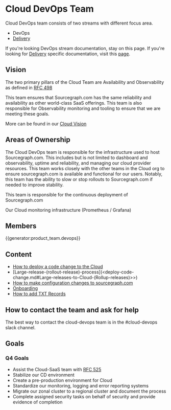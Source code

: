# Cloud DevOps Team

Cloud DevOps team consists of two streams with different focus area.

- DevOps
- [Delivery]

If you're looking DevOps stream documentation, stay on this page.
If you're looking for [Delivery] specific documentation, visit this [page](../delivery/index.md).

## Vision

The two primary pillars of the Cloud Team are Availability and Observability as defined in [RFC 498](https://docs.google.com/document/d/1FOuWZk6wdL7vOA09pb8ILyBYuQ8tEe5saAxebjKduBw/edit#heading=h.trqab8y0kufp)

This team ensures that Sourcegraph.com has the same reliability and availability as other world-class SaaS offerings.
This team is also responsible for Observability monitoring and tooling to ensure that we are meeting these goals.

More can be found in our [Cloud Vision](../index.md#vision)

## Areas of Ownership

The Cloud DevOps team is responsible for the infrastructure used to host Sourcegraph.com. This includes but is not limited to dashboard and observability, uptime and reliability, and managing our cloud provider resources.
This team works closely with the other teams in the Cloud org to ensure sourcegraph.com is available and functional for our users.
Notably, this team has the ability to slow or stop rollouts to Sourcegraph.com if needed to improve stability.

This team is responsible for the continuous deployment of Sourcegraph.com

Our Cloud monitoring infrastructure (Prometheus / Grafana)

## Members

{{generator:product_team.devops}}

## Content

- [How to deploy a code change to the Cloud](deploy-code-change.md)
- [Large-release-(rollout-release)-process](<deploy-code-change.md#Large-releases-to-Cloud-(Rollup-releases)>>)
- [How to make configuration changes to sourcegraph.com](update_sg_website_config.md)
- [Onboarding](onboarding.md)
- [How to add TXT Records](txt_dns.md)

## How to contact the team and ask for help

The best way to contact the cloud-devops team is in the #cloud-devops slack channel.

## Goals

### Q4 Goals

- Assist the Cloud-SaaS team with [RFC 525](https://docs.google.com/document/d/1FgrB6VIFT9eNQHmL4C0zipS9Vr8jfQ5n5IASy17gT7c/edit#heading=h.trqab8y0kufp)
- Stabilize our CD environment
- Create a pre-production environment for Cloud
- Standardize our monitoring, logging and error reporting systems
- Migrate our zonal cluster to a regional cluster and document the process
- Complete assigned security tasks on behalf of security and provide evidence of completion

[Delivery]: ../delivery/index.md